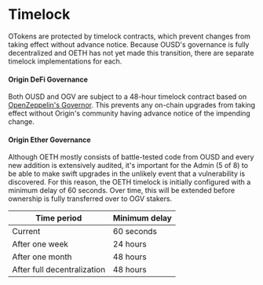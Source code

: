 # Timelock

OTokens are protected by timelock contracts, which prevent changes from taking effect without advance notice. Because OUSD's governance is fully decentralized and OETH has not yet made this transition, there are separate timelock implementations for each.

#### Origin DeFi Governance

Both OUSD and OGV are subject to a 48-hour timelock contract based on [OpenZeppelin's Governor](https://docs.openzeppelin.com/contracts/api/governance). This prevents any on-chain upgrades from taking effect without Origin's community having advance notice of the impending change.

#### Origin Ether Governance

Although OETH mostly consists of battle-tested code from OUSD and every new addition is extensively audited, it's important for the Admin (5 of 8) to be able to make swift upgrades in the unlikely event that a vulnerability is discovered. For this reason, the OETH timelock is initially configured with a minimum delay of 60 seconds. Over time, this will be extended before ownership is fully transferred over to OGV stakers.

| Time period                 | Minimum delay |
| --------------------------- | ------------- |
| Current                     | 60 seconds    |
| After one week              | 24 hours      |
| After one month             | 48 hours      |
| After full decentralization | 48 hours      |
